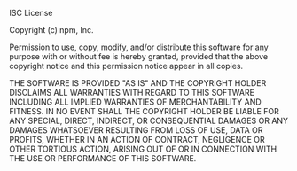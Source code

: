 ISC License

Copyright (c) npm, Inc.

Permission to use, copy, modify, and/or distribute this software for any purpose with or without fee is hereby granted,
provided that the above copyright notice and this permission notice appear in all copies.

THE SOFTWARE IS PROVIDED "AS IS" AND THE COPYRIGHT HOLDER DISCLAIMS ALL WARRANTIES WITH REGARD TO THIS SOFTWARE
INCLUDING ALL IMPLIED WARRANTIES OF MERCHANTABILITY AND FITNESS. IN NO EVENT SHALL THE COPYRIGHT HOLDER BE LIABLE FOR
ANY SPECIAL, DIRECT, INDIRECT, OR CONSEQUENTIAL DAMAGES OR ANY DAMAGES WHATSOEVER RESULTING FROM LOSS OF USE, DATA OR
PROFITS, WHETHER IN AN ACTION OF CONTRACT, NEGLIGENCE OR OTHER TORTIOUS ACTION, ARISING OUT OF OR IN CONNECTION WITH THE
USE OR PERFORMANCE OF THIS SOFTWARE.
